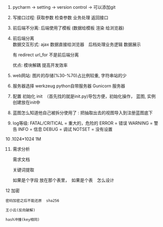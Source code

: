 1. pycharm -> setting -> version control -> 可以添加git

2. 写接口过程:
    获取参数
    检查参数
    业务处理
    返回接口

3. 前后端不分离:
    后端使用了模板
    (数据给模板
    渲染
    给浏览器)
    
4. 前后端分离  
    数据交互形式: ajax    数据直接给浏览器　后档处理业务逻辑   数据展示
    
    有 redirect    url_for 不是前后端分离
    
    优点: 模块解耦    提高开发效率
     
5. web网站: 图片的存储(%30-%70)占比例较重, 字符串站的少

6. 服务器选择
werkzeug python自带服务器
Gunicorn    服务器     

7. 配置  初始化
init　（首先找的就是init.py)导包方便，初始化操作，
蓝图, 实例创建放在init中

8. 蓝图怎么知道他自己被拆分使用了
: 把抽取出去的视图导入到注册蓝图底下

9. log等级:
    FATAL/CRITICAL = 重大的，危险的
    ERROR = 错误
    WARNING = 警告
    INFO = 信息
    DEBUG = 调试
    NOTSET = 没有设置


10 .1024*1024   1M

11. 需求分析

    需求文档
    
    关键词提取
    
    如果是个字段  放在那个表里，　如果是个表　怎么设计   

12 加密

    密码加密之后不能还原  sha256
    
    王小云(反向破解)
    
    hash冲撞(key相同)

